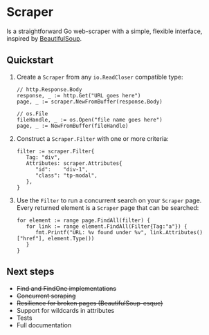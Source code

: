 # Scraper
Is a straightforward Go web-scraper with a simple, flexible interface, inspired by [BeautifulSoup](https://www.crummy.com/software/BeautifulSoup/bs4/doc/).

## Quickstart
1. Create a `Scraper` from any `io.ReadCloser` compatible type:
   ```
   // http.Response.Body
   response, _ := http.Get("URL goes here")
   page, _ := scraper.NewFromBuffer(response.Body)
   
   // os.File
   fileHandle, _ := os.Open("file name goes here")
   page, _ := NewFromBuffer(fileHandle)
   ```

2. Construct a `Scraper.Filter` with one or more criteria:
   ```
   filter := scraper.Filter{
      Tag: "div",
      Attributes: scraper.Attributes{
         "id":    "div-1",
         "class": "tp-modal",
      },
   }
   ```
3. Use the `Filter` to run a concurrent search on your `Scraper` page.    
   Every returned element is a `Scraper` page that can be searched:
   ```
   for element := range page.FindAll(filter) {
      for link := range element.FindAll(Filter{Tag:"a"}) {
         fmt.Printf("URL: %v found under %v", link.Attributes()["href"], element.Type())
      }
   }
   ```

## Next steps
* ~~Find and FindOne implementations~~
* ~~Concurrent scraping~~
* ~~Resilience for broken pages (BeautifulSoup-esque)~~
* Support for wildcards in attributes
* Tests
* Full documentation
